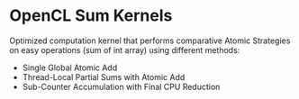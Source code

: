 # OpenCL Sum Kernels
Optimized computation kernel that performs comparative Atomic Strategies on easy operations (sum of int array) using different methods:
- Single Global Atomic Add
- Thread-Local Partial Sums with Atomic Add
- Sub-Counter Accumulation with Final CPU Reduction
